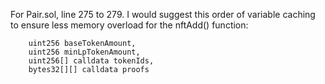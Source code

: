 For Pair.sol, line 275 to 279. I would suggest this order of variable caching to ensure less memory overload for the nftAdd() function:

        uint256 baseTokenAmount,
        uint256 minLpTokenAmount,
        uint256[] calldata tokenIds,
        bytes32[][] calldata proofs